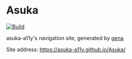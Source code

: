 # Asuka

[![Build](https://github.com/Asuka-a11y/Asuka/actions/workflows/generate.yml/badge.svg)](https://github.com/Asuka-a11y/Asuka/actions/workflows/generate.yml)

asuka-a11y's navigation site, generated by [gena](https://github.com/x1ah/gena)

Site address: https://asuka-a11y.github.io/Asuka/